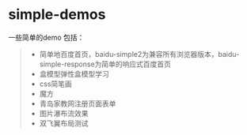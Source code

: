 # simple-demos
一些简单的demo
包括：
> * 简单地百度首页，baidu-simple2为兼容所有浏览器版本，baidu-simple-response为简单的响应式百度首页
> * 盒模型弹性盒模型学习
> * css简笔画
> * 魔方
> * 青岛家教网注册页面表单
> * 图片瀑布流效果
> * 双飞翼布局测试
